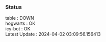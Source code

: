 ### Status


table : DOWN  
hogwarts : OK  
icy-bot : OK  
Latest Update : 2024-04-02 03:09:56.156413
